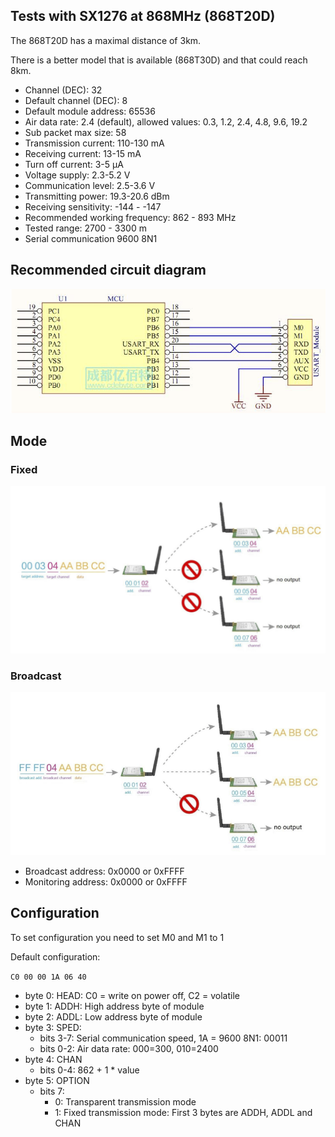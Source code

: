 ## Tests with SX1276 at 868MHz (868T20D)

The 868T20D has a maximal distance of 3km.

There is a better model that is available (868T30D) and that could reach 8km.

- Channel (DEC): 32
- Default channel (DEC): 8
- Default module address: 65536
- Air data rate: 2.4 (default), allowed values: 0.3, 1.2, 2.4, 4.8, 9.6, 19.2
- Sub packet max size: 58
- Transmission current: 110-130 mA
- Receiving current: 13-15 mA
- Turn off current: 3-5 µA
- Voltage supply: 2.3-5.2 V
- Communication level: 2.5-3.6 V
- Transmitting power: 19.3-20.6 dBm
- Receiving sensitivity: -144 - -147
- Recommended working frequency: 862 - 893 MHz
- Tested range: 2700 - 3300 m
- Serial communication 9600 8N1

## Recommended circuit diagram

<img src='recommended.png'>

## Mode

### Fixed

<img src='fixed.png'>

### Broadcast

<img src='broadcast.png'>

- Broadcast address: 0x0000 or 0xFFFF
- Monitoring address: 0x0000 or 0xFFFF

## Configuration

To set configuration you need to set M0 and M1 to 1

Default configuration:

`C0 00 00 1A 06 40`

- byte 0: HEAD: C0 = write on power off, C2 = volatile
- byte 1: ADDH: High address byte of module
- byte 2: ADDL: Low address byte of module
- byte 3: SPED:
  - bits 3-7: Serial communication speed, 1A = 9600 8N1: 00011
  - bits 0-2: Air data rate: 000=300, 010=2400
- byte 4: CHAN
  - bits 0-4: 862 + 1 \* value
- byte 5: OPTION
  - bits 7:
    - 0: Transparent transmission mode
    - 1: Fixed transmission mode: First 3 bytes are ADDH, ADDL and CHAN
